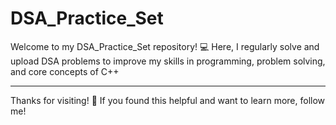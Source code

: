 # DSA_Practice_Set

Welcome to my DSA_Practice_Set repository! 💻
Here, I regularly solve and upload DSA problems to improve my skills in programming, problem solving, and core concepts of C++

-----
Thanks for visiting! 🌟
If you found this helpful and want to learn more, follow me! 
